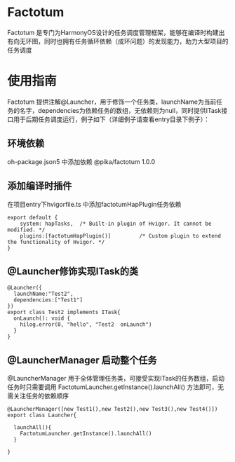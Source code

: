 # Factotum
Factotum 是专门为HarmonyOS设计的任务调度管理框架，能够在编译时构建出有向无环图，同时也拥有任务循环依赖（成环问题）的发现能力，助力大型项目的任务调度


# 使用指南
Factotum 提供注解@Launcher，用于修饰一个任务类，launchName为当前任务的名字，dependencies为依赖任务的数组，无依赖则为null，同时提供ITask接口用于后期任务调度运行，例子如下（详细例子请查看entry目录下例子）：
## 环境依赖
oh-package.json5 中添加依赖 @pika/factotum 1.0.0 

## 添加编译时插件
在项目entry下hvigorfile.ts 中添加factotumHapPlugin任务依赖
```
export default {
    system: hapTasks,  /* Built-in plugin of Hvigor. It cannot be modified. */
    plugins:[factotumHapPlugin()]         /* Custom plugin to extend the functionality of Hvigor. */
}
```

## @Launcher修饰实现ITask的类
```
@Launcher({
  launchName:"Test2",
  dependencies:["Test1"]
})
export class Test2 implements ITask{
  onLaunch(): void {
    hilog.error(0, "hello", "Test2  onLaunch")
  }
}
```

## @LauncherManager 启动整个任务
@LauncherManager 用于全体管理任务类，可接受实现ITask的任务数组，启动任务时只需要调用 FactotumLauncher.getInstance().launchAll() 方法即可，无需关注任务的依赖顺序
```
@LauncherManager([new Test1(),new Test2(),new Test3(),new Test4()])
export class Launcher{

  launchAll(){
    FactotumLauncher.getInstance().launchAll()
  }

}
```


